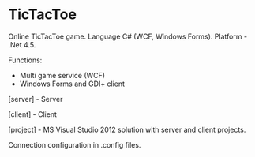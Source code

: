 # TicTacToe
Online TicTacToe game.
Language C# (WCF, Windows Forms). Platform - .Net 4.5.

Functions:
- Multi game service (WCF)
- Windows Forms and GDI+ client

[server] - Server

[client] - Client

[project] - MS Visual Studio 2012 solution with server and client projects.

Connection configuration in .config files.
